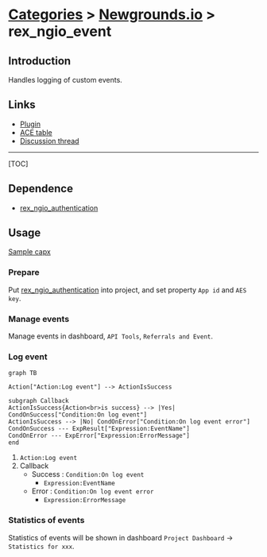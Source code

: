 # [Categories](categories.index.html) > [Newgrounds.io](ngio.index.html) > rex_ngio_event

## Introduction

Handles logging of custom events.

## Links

- [Plugin](https://dl.dropboxusercontent.com/u/5779181/C2Repo/Zip/plugins/rex_ngio_event.7z)
- [ACE table](https://rexrainbow.github.io/C2RexDoc/c2rexpluginsACE/plugin_rex_ngio_event.html)
- [Discussion thread](https://www.scirra.com/forum/plugin-new-grounds-api-v3_t179642)


----

[TOC]

## Dependence

- [rex_ngio_authentication](rex_ngio_gateway.html)

## Usage

[Sample capx](https://1drv.ms/u/s!Am5HlOzVf0kHlABTRPbO91YO5YsO)

### Prepare

Put [rex_ngio_authentication](http://c2rexplugins.weebly.com/rex_ngio_gateway.html) into project, and set property `App id` and `AES key`.

### Manage events

Manage events in dashboard, `API Tools`, `Referrals and Event`.

### Log event

```mermaid
graph TB

Action["Action:Log event"] --> ActionIsSuccess

subgraph Callback
ActionIsSuccess{Action<br>is success} --> |Yes| CondOnSuccess["Condition:On log event"]
ActionIsSuccess --> |No| CondOnError["Condition:On log event error"]
CondOnSuccess --- ExpResult["Expression:EventName"]
CondOnError --- ExpError["Expression:ErrorMessage"]
end
```

1. `Action:Log event`
2. Callback
   - Success : `Condition:On log event`
     - `Expression:EventName`
   - Error : `Condition:On log event error`
     - `Expression:ErrorMessage`

### Statistics of events

Statistics of events will be shown in dashboard `Project Dashboard` -> `Statistics for xxx`.